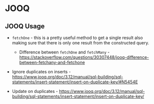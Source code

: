 # JOOQ

## JOOQ Usage

- `fetchOne` - this is a pretty useful method to get a single result also making sure that there is only one result from the constructed query.
  - Difference between `fetchOne` and `fetchMany` - <https://stackoverflow.com/questions/30307448/jooq-difference-between-fetchany-and-fetchone>

- Ignore duplicates on inserts - <https://www.jooq.org/doc/3.12/manual/sql-building/sql-statements/insert-statement/insert-on-duplicate-key/#N5454E>

- Update on duplicates - <https://www.jooq.org/doc/3.12/manual/sql-building/sql-statements/insert-statement/insert-on-duplicate-key/>

